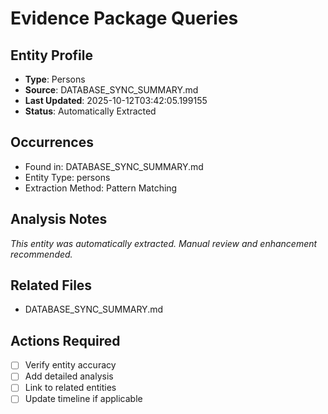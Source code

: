 # Evidence Package Queries

## Entity Profile
- **Type**: Persons
- **Source**: DATABASE_SYNC_SUMMARY.md
- **Last Updated**: 2025-10-12T03:42:05.199155
- **Status**: Automatically Extracted

## Occurrences
- Found in: DATABASE_SYNC_SUMMARY.md
- Entity Type: persons
- Extraction Method: Pattern Matching

## Analysis Notes
*This entity was automatically extracted. Manual review and enhancement recommended.*

## Related Files
- DATABASE_SYNC_SUMMARY.md

## Actions Required
- [ ] Verify entity accuracy
- [ ] Add detailed analysis
- [ ] Link to related entities
- [ ] Update timeline if applicable
